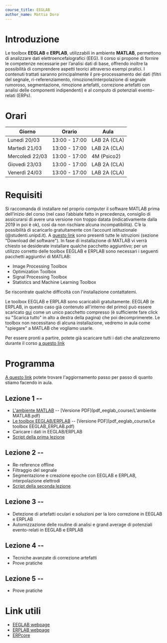 ```yaml
---
course_title: EEGLAB
author_name: Mattia Doro
---
```


# Introduzione 
Le toolbox **EEGLAB** e **ERPLAB**, utilizzabili in ambiente **MATLAB**, permettono di analizzare dati elettroencefalografici (EEG). Il corso si propone di fornire le competenze necessarie per l’analisi dati di base, offrendo inoltre la possibilità di comprendere aspetti teorici attraverso esempi pratici. I contenuti trattati saranno principalmente il pre-processamento dei dati (filtri del segnale, ri-referenziamento, rimozione/interpolazione di segnale rumoroso, segmentazione, rimozione artefatti, correzione artefatti con analisi delle componenti indipendenti) e al computo di potenziali evento-relati (ERPs).

# Orari

|    **Giorno**   | **Orario**    |    **Aula**    |
|-----------------|---------------|----------------|
| Lunedì 20/03    | 13:00 - 17:00 |  LAB 2A (CLA)  |
| Martedì 21/03   | 13:00 - 17:00 |  LAB 2A (CLA)  |
| Mercoledì 22/03 | 13:00 - 17:00 |   4M (Psico2)  |
| Giovedì 23/03   | 13:00 - 17:00 |  LAB 2A (CLA)  |
| Venerdì 24/03   | 13:00 - 17:00 |  LAB 2A (CLA)  |

# Requisiti
Si raccomanda di installare nel proprio computer il software MATLAB prima dell’inizio del corso (nel caso l’abbiate fatto in precedenza, consiglio di assicurarsi di avere una versione non troppo datata (indicativamente dalla 2019 in poi è ok), così da non rischiare alcuna incompatibilità). C’è la possibilità di scaricarlo gratuitamente con l’account istituzionale (@studenti.unipd.it). A [questo link](https://asit.unipd.it/servizi/servizi-utenti-istituzionali/contratti-software-licenze/matlab) sono presenti tutte le istruzioni (sezione "Download del software"). In fase di installazione di MATLAB vi verrà chiesto se desiderate installare qualche pacchetto aggiuntivo; per un utilizzo corretto delle toolbox EEGLAB e ERPLAB sono necessari i seguenti pacchetti aggiuntivi di MATLAB:
- Image Processing Toolbox
- Optimization Toolbox
- Signal Processing Toolbox
- Statistics and Machine Learning Toolbox

Se riscontrate qualche difficoltà con l'installazione contattatemi. 

Le toolbox EEGLAB e ERPLAB sono scaricabili gratuitamente. EEGLAB (e ERPLAB, in questo caso già contenuto all'interno del primo) può essere scaricato [qui](https://drive.google.com/drive/folders/1o2kcVl-NmQc3n9vBYLFsQkwxiCFHIIXM?usp=share_link) come un unico pacchetto compresso (è sufficiente fare click su "Scarica tutto" in alto a destra della pagina) che poi decomprimerete. Le toolbox non necessitano di alcuna installazione, vedremo in aula come "spiegare" a MATLAB che vogliamo usarle.

Per essere pronti a partire, potete già scaricare tutti i dati che analizzeremo durante il corso [a questo link]()

# Programma

[A questo link](https://docs.google.com/document/d/155pbHJi7dJGHlmlPRQF6ykLUjVZBJHu7QyGmnvybjMs/edit?usp=sharing) potete trovare l'aggiornamento passo per passo di quanto stiamo facendo in aula.

## Lezione 1 -- 
- [L'ambiente MATLAB](MatlabBase1_1.html) -- [Versione PDF](pdf_eeglab_course/L'ambiente MATLAB.pdf)
- [Le toolbox EEGLAB/ERPLAB](ToolboxEEGLABERPLAB_1_2.html) -- [Versione PDF](pdf_eeglab_course/Le toolbox EEGLAB_ERPLAB.pdf)
- Caricare i dati in EEGLAB/ERPLAB
- [Script della prima lezione](script/analisi.m)

## Lezione 2 -- 
- Re-reference offline
- Filtraggio del segnale
- Segmentazione e creazione epoche con EEGLAB e ERPLAB, interpolazione elettrodi
- [Script della seconda lezione](script/Analisi2.m)

## Lezione 3 -- 
- Detezione di artefatti oculari e soluzioni per la loro correzione in EEGLAB e ERPLAB
- Automizzazione delle routine di analisi e grand average di potenziali evento-relati in EEGLAB e ERPLAB

## Lezione 4 -- 
- Tecniche avanzate di correzione artefatti
- Prove pratiche

## Lezione 5 -- 
- Prove pratiche

# Link utili
- [EEGLAB webpage](https://sccn.ucsd.edu/eeglab/index.php)
- [ERPLAB webpage](https://erpinfo.org/erplab)
- [ERPcore](https://erpinfo.org/erp-core)

